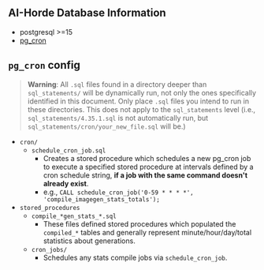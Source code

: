 <!--
SPDX-FileCopyrightText: 2024 2022 Konstantinos Thoukydidis <mail@dbzer0.com>

SPDX-License-Identifier: AGPL-3.0-or-later
-->

## AI-Horde Database Information

- postgresql >=15
- [pg_cron](https://github.com/citusdata/pg_cron)


## `pg_cron` config

> **Warning**: All `.sql` files found in a directory deeper than `sql_statements/` will be dynamically run, not only the ones specifically identified in this document. Only place `.sql` files you intend to run in these directories. This does not apply to the `sql_statements` level (i.e., `sql_statements/4.35.1.sql` is not automatically run, but `sql_statements/cron/your_new_file.sql` will be.)

- `cron/`
    - `schedule_cron_job.sql`
      - Creates a stored procedure which schedules a new pg_cron job to execute a specified stored procedure at intervals defined by a cron schedule string, **if a job with the same command doesn't already exist**.
      - e.g., `CALL schedule_cron_job('0-59 * * * *', 'compile_imagegen_stats_totals');`
- `stored_procedures`
  - `compile_*gen_stats_*.sql`
    - These files defined stored procedures which populated the `compiled_*` tables and generally represent minute/hour/day/total statistics about generations.
  - `cron_jobs/`
    - Schedules any stats compile jobs via `schedule_cron_job`.
